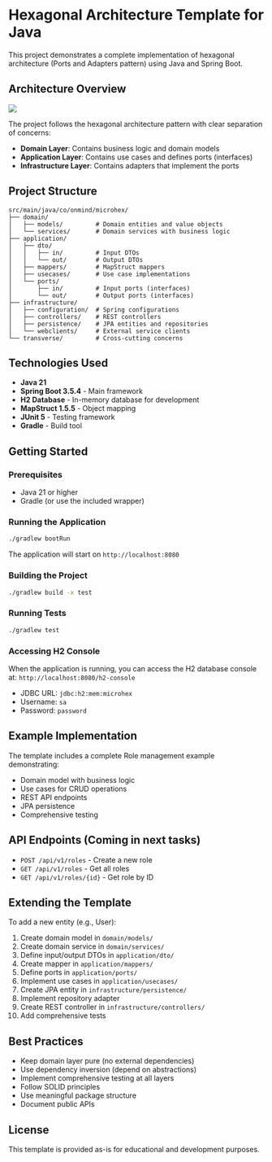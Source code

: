 # Hexagonal Architecture Template for Java

This project demonstrates a complete implementation of hexagonal architecture (Ports and Adapters pattern) using Java and Spring Boot.

## Architecture Overview

![](Hexagonal.png)

The project follows the hexagonal architecture pattern with clear separation of concerns:

- **Domain Layer**: Contains business logic and domain models
- **Application Layer**: Contains use cases and defines ports (interfaces)
- **Infrastructure Layer**: Contains adapters that implement the ports

## Project Structure

```
src/main/java/co/onmind/microhex/
├── domain/
│   ├── models/         # Domain entities and value objects
│   └── services/       # Domain services with business logic
├── application/
│   ├── dto/
│   │   ├── in/         # Input DTOs
│   │   └── out/        # Output DTOs
│   ├── mappers/        # MapStruct mappers
│   ├── usecases/       # Use case implementations
│   └── ports/
│       ├── in/         # Input ports (interfaces)
│       └── out/        # Output ports (interfaces)
├── infrastructure/
│   ├── configuration/  # Spring configurations
│   ├── controllers/    # REST controllers
│   ├── persistence/    # JPA entities and repositories
│   └── webclients/     # External service clients
└── transverse/         # Cross-cutting concerns
```

## Technologies Used

- **Java 21**
- **Spring Boot 3.5.4** - Main framework
- **H2 Database** - In-memory database for development
- **MapStruct 1.5.5** - Object mapping
- **JUnit 5** - Testing framework
- **Gradle** - Build tool

## Getting Started

### Prerequisites

- Java 21 or higher
- Gradle (or use the included wrapper)

### Running the Application

```bash
./gradlew bootRun
```

The application will start on `http://localhost:8080`

### Building the Project

```bash
./gradlew build -x test
```

### Running Tests

```bash
./gradlew test
```

### Accessing H2 Console

When the application is running, you can access the H2 database console at:
`http://localhost:8080/h2-console`

- JDBC URL: `jdbc:h2:mem:microhex`
- Username: `sa`
- Password: `password`

## Example Implementation

The template includes a complete Role management example demonstrating:

- Domain model with business logic
- Use cases for CRUD operations
- REST API endpoints
- JPA persistence
- Comprehensive testing

## API Endpoints (Coming in next tasks)

- `POST /api/v1/roles` - Create a new role
- `GET /api/v1/roles` - Get all roles
- `GET /api/v1/roles/{id}` - Get role by ID

## Extending the Template

To add a new entity (e.g., User):

1. Create domain model in `domain/models/`
2. Create domain service in `domain/services/`
3. Define input/output DTOs in `application/dto/`
4. Create mapper in `application/mappers/`
5. Define ports in `application/ports/`
6. Implement use cases in `application/usecases/`
7. Create JPA entity in `infrastructure/persistence/`
8. Implement repository adapter
9. Create REST controller in `infrastructure/controllers/`
10. Add comprehensive tests

## Best Practices

- Keep domain layer pure (no external dependencies)
- Use dependency inversion (depend on abstractions)
- Implement comprehensive testing at all layers
- Follow SOLID principles
- Use meaningful package structure
- Document public APIs

## License

This template is provided as-is for educational and development purposes.
